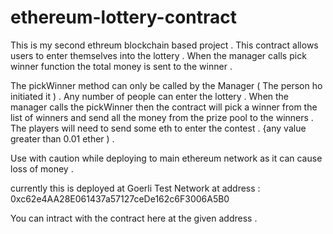 # ethereum-lottery-contract
This is my second ethreum blockchain based project . This contract allows users to enter themselves into the lottery . When the manager calls pick winner function the total money is sent to the winner . 


The pickWinner method can only be called by the Manager ( The person ho initiated it ) . 
Any number of people can enter the lottery .
When the manager calls the pickWinner then the contract will pick a winner from the list of winners and send all the money from the prize pool to the winners .
The players will need to send some eth to enter the contest . {any value greater than 0.01 ether ) . 

Use with caution while deploying to main ethereum network as it can cause loss of money . 

currently this is deployed at Goerli Test Network at address : 0xc62e4AA28E061437a57127ceDe162c6F3006A5B0 

You can intract with the contract here at the given address . 
